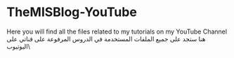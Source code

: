 # TheMISBlog-YouTube
Here you will find all the files related to my tutorials on my YouTube Channel\
هنا ستجد على جميع الملفات المستخدمة في الدروس المرفوعة على قناتي على اليوتيوب\
